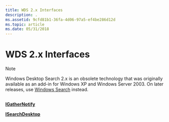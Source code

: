 ```yaml
---
title: WDS 2.x Interfaces
description: .
ms.assetid: 9cfd81b1-36fa-4d06-97a5-ef4be286d12d
ms.topic: article
ms.date: 05/31/2018
---
```


# WDS 2.x Interfaces

> [!NOTE]
> Windows Desktop Search 2.x is an obsolete technology that was originally available as an add-in for Windows XP and Windows Server 2003. On later releases, use [Windows Search](../search/-search-3x-wds-overview.md) instead.

## 

[**IGatherNotify**](https://msdn.microsoft.com/library/Aa965731(v=VS.85).aspx)

[**ISearchDesktop**](https://msdn.microsoft.com/library/Aa965729(v=VS.85).aspx)

 

 




